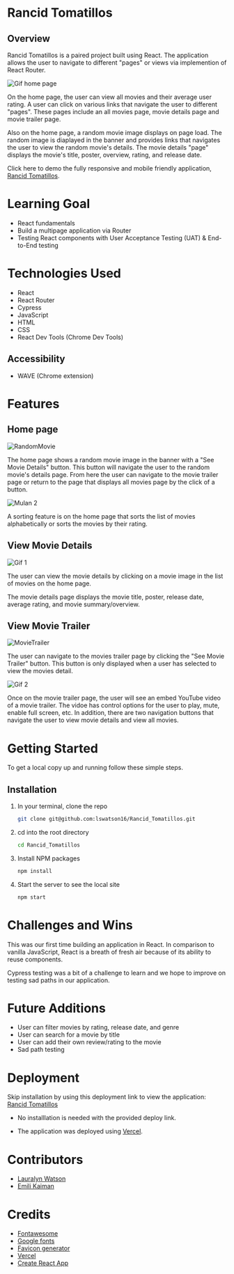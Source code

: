 # Rancid Tomatillos

## Overview
Rancid Tomatillos is a paired project built using React. The application allows the user to navigate to different "pages" or views via implemention of React Router. 

![Gif home page](https://media.giphy.com/media/3ucvdJt724vXFOaexJ/giphy.gif)

On the home page, the user can view all movies and their average user rating. A user can click on various links that navigate the user to different "pages". These pages include an all movies page, movie details page and movie trailer page. 

Also on the home page, a random movie image displays on page load. The random image is diaplayed in the banner and provides links that navigates the user to view the random movie's details. The movie details "page" displays the movie's title, poster, overview, rating, and release date.

Click here to demo the fully responsive and mobile friendly application, [Rancid Tomatillos](https://rancid-tomatillos-blue.vercel.app/). 

# Learning Goal
- React fundamentals
- Build a multipage application via Router
- Testing React components with User Acceptance Testing (UAT) & End-to-End testing

# Technologies Used 
- React
- React Router
- Cypress
- JavaScript
- HTML
- CSS
- React Dev Tools (Chrome Dev Tools)

## Accessibility
- WAVE (Chrome extension)

# Features

## Home page

![RandomMovie](https://media.giphy.com/media/7TSltAwXaadaGtSrIk/giphy.gif)

The home page shows a random movie image in the banner with a "See Movie Details" button. This button will navigate the user to the random movie's details page. From here the user can navigate to the movie trailer page or return to the page that displays all movies page by the click of a button.

![Mulan 2](https://media.giphy.com/media/M9pAFLfqox02B7ysTu/giphy.gif)


A sorting feature is on the home page that sorts the list of movies alphabetically or sorts the movies by their rating.

## View Movie Details

![Gif 1](https://media.giphy.com/media/aooFim06ULI1TlUyJe/giphy.gif)

The user can view the movie details by clicking on a movie image in the list of movies on the home page.

The movie details page displays the movie title, poster, release date, average rating, and movie summary/overview.

## View Movie Trailer

![MovieTrailer](https://media.giphy.com/media/009K73Iep9Qzz0N8sn/giphy.gif)

The user can navigate to the movies trailer page by clicking the "See Movie Trailer" button. This button is only displayed when a user has selected to view the movies detail.

![Gif 2](https://media.giphy.com/media/657pkDahvCs0yU2t9u/giphy.gif)

Once on the movie trailer page, the user will see an embed YouTube video of a movie trailer. The vidoe has control options for the user to play, mute, enable full screen, etc. In addition, there are two navigation buttons that navigate the user to view movie details and view all movies. 

# Getting Started
To get a local copy up and running follow these simple steps.

## Installation

1. In your terminal, clone the repo
   ```sh
   git clone git@github.com:lswatson16/Rancid_Tomatillos.git
   ```
2. cd into the root directory
   ```sh
   cd Rancid_Tomatillos
   ```
4. Install NPM packages
   ```sh
   npm install
   ```
4. Start the server to see the local site
   ```sh
   npm start
   ``` 
   
<!-- # Code Architecture 
If you want to know more about our code architecture, [click here](). -->

# Challenges and Wins
This was our first time building an application in React. In comparison to vanilla JavaScript, React is a breath of fresh air because of its ability to reuse components. 

Cypress testing was a bit of a challenge to learn and we hope to improve on testing sad paths in our application.

# Future Additions
- User can filter movies by rating, release date, and genre
- User can search for a movie by title
- User can add their own review/rating to the movie
- Sad path testing

# Deployment
Skip installation by using this deployment link to view the application: [Rancid Tomatillos](https://rancid-tomatillos-blue.vercel.app/)

- No installlation is needed with the provided deploy link.

- The application was deployed using [Vercel](https://vercel.com/).

# Contributors
- [Lauralyn Watson](https://github.com/lswatson16)
- [Emili Kaiman](https://github.com/Ekaiman)

# Credits
- [Fontawesome](https://fontawesome.com/icons)
- [Google fonts](https://fonts.google.com/)
- [Favicon generator](https://favicon.io/favicon-generator/)
- [Vercel](https://vercel.com/)
- [Create React App](https://create-react-app.dev/)

<!-- ![Gif 1](https://media.giphy.com/media/aooFim06ULI1TlUyJe/giphy.gif)

![Gif 3](https://media.giphy.com/media/HBR9OszEHTLlpJ3ajP/giphy.gif) -->
